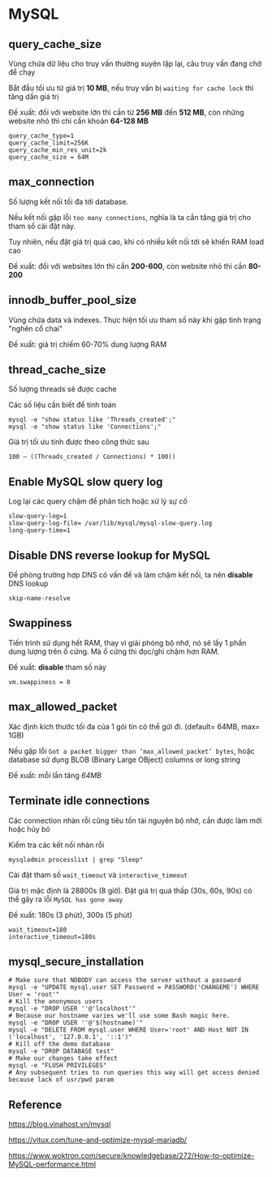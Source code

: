 # MySQL

## query_cache_size

Vùng chứa dữ liệu cho truy vấn thường xuyên lặp lại, câu truy vấn đang chờ để chạy

Bắt đầu tối ưu từ giá trị **10 MB**, nếu truy vấn bị `waiting for cache lock` thì tăng dần giá trị

Đề xuất: đối với website lớn thì cần từ **256 MB** đến **512 MB**, còn những website nhỏ thì chỉ cần khoản **64-128 MB**

```
query_cache_type=1
query_cache_limit=256K
query_cache_min_res_unit=2k
query_cache_size = 64M
```

## max_connection

Số lượng kết nối tối đa tới database.

Nếu kết nối gặp lỗi `too many connections`, nghĩa là ta cần tăng giá trị cho tham số cài đặt này.

Tuy nhiên, nếu đặt giá trị quá cao, khi có nhiều kết nối tới sẽ khiến RAM load cao

Đề xuất: đối với websites lớn thì cần **200-600**, còn website nhỏ thì cần **80-200**

## innodb_buffer_pool_size

Vùng chứa data và indexes. Thực hiện tối ưu tham số này khi gặp tình trạng "nghẽn cổ chai"

Đề xuất: giá trị chiếm 60-70% dung lượng RAM

## thread_cache_size

Số lượng threads sẽ được cache

Các số liệu cần biết để tính toán
```
mysql -e "show status like 'Threads_created';"
mysql -e "show status like 'Connections';"
```
Giá trị tối ưu tính được theo công thức sau
```
100 – ((Threads_created / Connections) * 100))
```

## Enable MySQL slow query log

Log lại các query chậm để phân tích hoặc xử lý sự cố
```
slow-query-log=1
slow-query-log-file= /var/lib/mysql/mysql-slow-query.log
long-query-time=1
```

## Disable DNS reverse lookup for MySQL

Đề phòng trường hợp DNS có vấn đề và làm chậm kết nối, ta nên **disable** DNS lookup
```
skip-name-resolve
```

## Swappiness

Tiến trình sử dụng hết RAM, thay vì giải phóng bộ nhớ, nó sẽ lấy 1 phần dung lượng trên ổ cứng. Mà ổ cứng thì đọc/ghi chậm hơn RAM.

Đề xuất: **disable** tham số này

```
vm.swappiness = 0
```

## max_allowed_packet

Xác định kích thước tối đa của 1 gói tin có thể gửi đi. (default= 64MB, max= 1GB)

Nếu gặp lỗi `Got a packet bigger than ‘max_allowed_packet’ bytes`, hoặc database sử dụng BLOB (Binary Large OBject) columns or long string

Đề xuất: mỗi lần tăng *64MB*

## Terminate idle connections

Các connection nhàn rỗi cũng tiêu tốn tài nguyên bộ nhớ, cần được làm mới hoặc hủy bỏ

Kiểm tra các kết nối nhàn rỗi
```
mysqladmin processlist | grep "Sleep"
```
Cài đặt tham số `wait_timeout` và `interactive_timeout`

Giá trị mặc định là 28800s (8 giờ). Đặt giá trị quá thấp (30s, 60s, 90s) có thể gây ra lỗi `MySQL has gone away`

Đề xuất: 180s (3 phút), 300s (5 phút)
```
wait_timeout=180
interactive_timeout=180s
```

## mysql_secure_installation

```
# Make sure that NOBODY can access the server without a password
mysql -e "UPDATE mysql.user SET Password = PASSWORD('CHANGEME') WHERE User = 'root'"
# Kill the anonymous users
mysql -e "DROP USER ''@'localhost'"
# Because our hostname varies we'll use some Bash magic here.
mysql -e "DROP USER ''@'$(hostname)'"
mysql -e "DELETE FROM mysql.user WHERE User='root' AND Host NOT IN ('localhost', '127.0.0.1', '::1')"
# Kill off the demo database
mysql -e "DROP DATABASE test"
# Make our changes take effect
mysql -e "FLUSH PRIVILEGES"
# Any subsequent tries to run queries this way will get access denied because lack of usr/pwd param
```
## Reference

https://blog.vinahost.vn/mysql


https://vitux.com/tune-and-optimize-mysql-mariadb/


https://www.woktron.com/secure/knowledgebase/272/How-to-optimize-MySQL-performance.html

